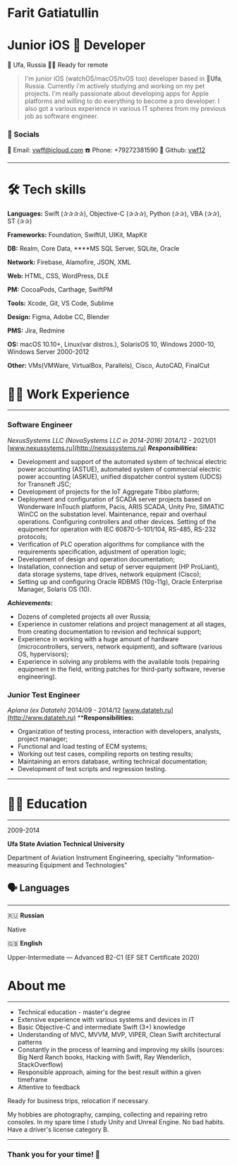 # Farit Gatiatullin

# Junior iOS 📱  Developer

📍 Ufa, Russia   👨‍💻 Ready for remote

> I'm junior iOS (watchOS/macOS/tvOS too) developer based in 🌳**Ufa**, Russia. Currently i'm actively studying and working on my pet projects. I'm really passionate about developing apps for Apple platforms and willing to do everything to become a pro developer. I also got a various experience in various IT spheres from my previous job as software engineer.

### 📝 Socials

📧 Email: [vwff@icloud.com](mailto:vwff@icloud.com)
☎️ Phone: +79272381590
🤖 Github: [vwf12](https://github.com/vwf12)

---

# 🛠 Tech skills

**Languages:** Swift (✰✰✰✰), Objective-C (✰✰✰), Python (✰✰), VBA (✰✰), ST (✰✰)

**Frameworks:** Foundation, SwiftUI, UIKit, MapKit

**DB:** Realm, Core Data, ****MS SQL Server, SQLite, Oracle

**Network:** Firebase, Alamofire, JSON, XML

**Web:** HTML, CSS, WordPress, DLE

**PM:** CocoaPods, Carthage, SwiftPM

**Tools:** Xcode, Git, VS Code, Sublime

**Design:** Figma, Adobe CC, Blender

**PMS:** Jira, Redmine

**OS:** macOS 10.10+, Linux(var distros.), SolarisOS 10, Windows 2000-10, Windows Server 2000-2012

**Other:** VMs(VMWare, VirtualBox, Parallels), Cisco, AutoCAD, FinalCut


# 👨‍💻 Work Experience

---

### Software Engineer

*NexusSystems LLC (NovaSystems LLC in 2014-2016)*
2014/12 - 2021/01
[www.nexussytems.ru](http://nexussystems.ru)
***Responsibilities:***

- Development and support of the automated system of technical electric power accounting (ASTUE), automated system of commercial electric power accounting (ASKUE), unified dispatcher control system (UDCS) for Transneft JSC;
- Development of projects for the IoT Aggregate Tibbo platform;
- Deployment and configuration of SCADA server projects based on Wonderware InTouch platform, Pacis, ARIS SCADA, Unity Pro, SIMATIC WinCC on the substation level. Maintenance, repair and overhaul operations. Configuring controllers and other devices. Setting of the equipment for operation with IEC 60870-5-101/104, RS-485, RS-232 protocols;
- Verification of PLC operation algorithms for compliance with the requirements specification, adjustment of operation logic;
- Development of design and operation documentation;
- Installation, connection and setup of server equipment (HP ProLiant), data storage systems, tape drives, network equipment (Cisco);
- Setting up and configuring Oracle RDBMS (10g-11g), Oracle Enterprise Manager, Solaris OS (10).

***Achievements:*** 

- Dozens of completed projects all over Russia;
- Experience in customer relations and project management at all stages, from creating documentation to revision and technical support;
- Experience in working with a huge amount of hardware (microcontrollers, servers, network equipment), and software (various OS, hypervisors);
- Experience in solving any problems with the available tools (repairing equipment in the field, writing patches for third-party software, reverse engineering).

### Junior Test Engineer

*Aplana (ex Datateh)*
2014/09 - 2014/12
[www.datateh.ru](http://www.datateh.ru)
****Responsibilities:**

- Organization of testing process, interaction with developers, analysts, project manager;
- Functional and load testing of ECM systems;
- Working out test cases, compiling reports on testing results;
- Maintaining an errors database, writing technical documentation;
- Development of test scripts and regression testing.

---

# 👨‍🎓 Education

---

2009-2014

**Ufa State Aviation Technical University**

Department of Aviation Instrument Engineering, specialty "Information-measuring Equipment and Technologies"

## 🗣  Languages

---

🇷🇺 **Russian**

Native

🇬🇧 **English**

Upper-Intermediate — Advanced B2-C1 (EF SET Certificate 2020)

# About me

---

- Technical education - master's degree
- Extensive experience with various systems and devices in IT
- Basic Objective-C and intermediate Swift (3+) knowledge
- Understanding of MVC, MVVM, MVP, VIPER, Clean Swift architectural patterns
- Constantly in the process of learning and improving my skills (sources: Big Nerd Ranch books, Hacking with Swift, Ray Wenderlich, StackOverflow)
- Responsible approach, aiming for the best result within a given timeframe
- Attentive to feedback

Ready for business trips, relocation if necessary.

My hobbies are photography, camping, collecting and repairing retro consoles. In my spare time I study Unity and Unreal Engine. No bad habits. Have a driver's license category B.

---

### Thank you for your time! 👋
